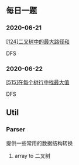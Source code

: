 ## 每日一题

### 2020-06-21
[[124]二叉树中的最大路径和](https://leetcode-cn.com/problems/binary-tree-maximum-path-sum/)

DFS

### 2020-06-22
[[515]在每个树行中找最大值](https://leetcode-cn.com/problems/find-largest-value-in-each-tree-row/)

DFS

## Util

### Parser
提供一些常用的数据结构转换
1. array to 二叉树